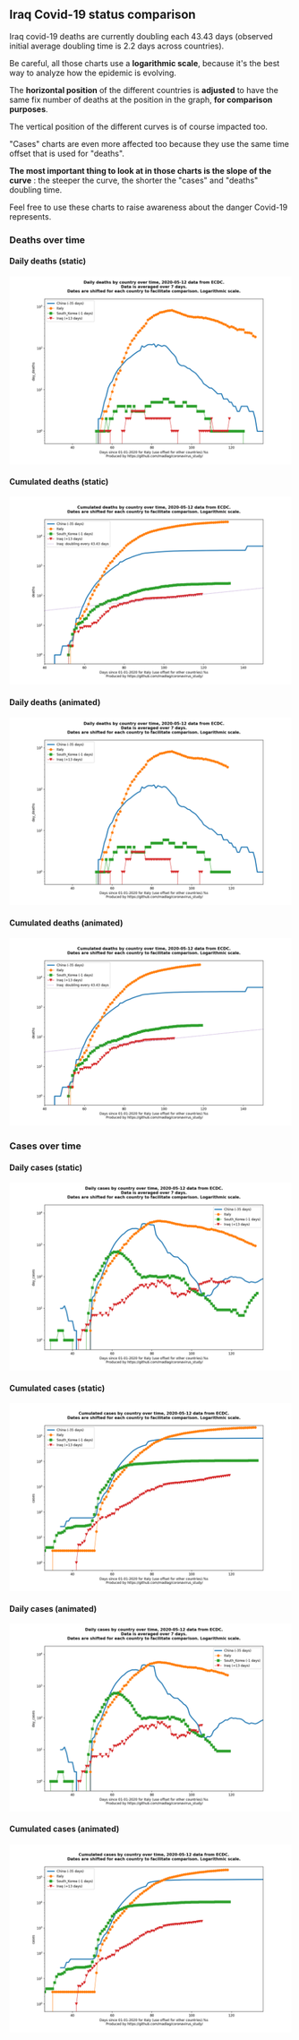 ## Iraq Covid-19 status comparison 

Iraq covid-19 deaths are currently doubling each 43.43 days (observed initial average doubling time is 2.2 days across countries).



Be careful, all those charts use a **logarithmic scale**, because it's the best way to analyze how the epidemic is evolving.
 
The **horizontal position** of the different countries is **adjusted** to have the same fix number of deaths at the position in the graph, **for comparison purposes**.

The vertical position of the different curves is of course impacted too.

"Cases" charts are even more affected too because they use the same time offset that is used for "deaths".

**The most important thing to look at in those charts is the slope of the curve** : the steeper the curve, the shorter the "cases" and "deaths" doubling time.

Feel free to use these charts to raise awareness about the danger Covid-19 represents. 


 
### Deaths over time
 
#### Daily deaths (static)
![Iraq covid-19 daily deaths static chart](https://raw.githubusercontent.com/madlag/coronavirus_study/master/notebooks/graphs/2020-05-12/countries/Iraq/2020-05-12_Iraq_day_deaths.png "Iraq covid-19 day_deaths static chart")   
 
#### Cumulated deaths (static)
![Iraq covid-19 cumulated deaths static chart](https://raw.githubusercontent.com/madlag/coronavirus_study/master/notebooks/graphs/2020-05-12/countries/Iraq/2020-05-12_Iraq_deaths.png "Iraq covid-19 deaths static chart")   
 
#### Daily deaths (animated)
![Iraq covid-19 daily deaths animated chart](https://raw.githubusercontent.com/madlag/coronavirus_study/master/notebooks/graphs/2020-05-12/countries/Iraq/2020-05-12_Iraq_day_deaths.gif "Iraq covid-19 day_deaths animated chart")   
 
#### Cumulated deaths (animated)
![Iraq covid-19 cumulated deaths animated chart](https://raw.githubusercontent.com/madlag/coronavirus_study/master/notebooks/graphs/2020-05-12/countries/Iraq/2020-05-12_Iraq_deaths.gif "Iraq covid-19 deaths animated chart")   

 
### Cases over time
 
#### Daily cases (static)
![Iraq covid-19 daily cases static chart](https://raw.githubusercontent.com/madlag/coronavirus_study/master/notebooks/graphs/2020-05-12/countries/Iraq/2020-05-12_Iraq_day_cases.png "Iraq covid-19 day_cases static chart")   
 
#### Cumulated cases (static)
![Iraq covid-19 cumulated cases static chart](https://raw.githubusercontent.com/madlag/coronavirus_study/master/notebooks/graphs/2020-05-12/countries/Iraq/2020-05-12_Iraq_cases.png "Iraq covid-19 cases static chart")   
 
#### Daily cases (animated)
![Iraq covid-19 daily cases animated chart](https://raw.githubusercontent.com/madlag/coronavirus_study/master/notebooks/graphs/2020-05-12/countries/Iraq/2020-05-12_Iraq_day_cases.gif "Iraq covid-19 day_cases animated chart")   
 
#### Cumulated cases (animated)
![Iraq covid-19 cumulated cases animated chart](https://raw.githubusercontent.com/madlag/coronavirus_study/master/notebooks/graphs/2020-05-12/countries/Iraq/2020-05-12_Iraq_cases.gif "Iraq covid-19 cases animated chart")   

